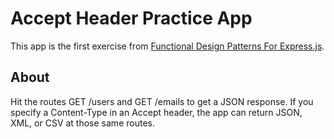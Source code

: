 # Accept Header Practice App

This app is the first exercise from [Functional Design Patterns For Express.js](https://jonathanleemartin.com/books/).

## About

Hit the routes GET /users and GET /emails to get a JSON response. If you specify a Content-Type in an Accept header, the app can return JSON, XML, or CSV at those same routes.